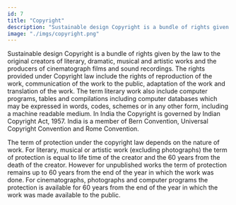 ```yaml
---
id: 7
title: "Copyright"
description: "Sustainable design Copyright is a bundle of rights given by the law to the original creators of literary, dramatic, musical and artistic works and the producers of cinematograph films and sound recordings. The rights provided under Copyright law include the rights of reproduction of the work, communication of the work to the public, adaptation of the work and translation of the work."
image: "./imgs/copyright.png"
---
```


Sustainable design Copyright is a bundle of rights given by the law to the original creators of literary, dramatic, musical and artistic works and the producers of cinematograph films and sound recordings. The rights provided under Copyright law include the rights of reproduction of the work, communication of the work to the public, adaptation of the work and translation of the work. The term literary work also include computer programs, tables and compilations including computer databases which may be expressed in words, codes, schemes or in any other form, including a machine readable medium. In India the Copyright is governed by Indian Copyright Act, 1957. India is a member of Bern Convention, Universal Copyright Convention and Rome Convention.

The term of protection under the copyright law depends on the nature of work. For literary, musical or artistic work (excluding photographs) the term of protection is equal to life time of the creator and the 60 years from the death of the creator. However for unpublished works the term of protection remains up to 60 years from the end of the year in which the work was done. For cinematographs, photographs and computer programs the protection is available for 60 years from the end of the year in which the work was made available to the public.
